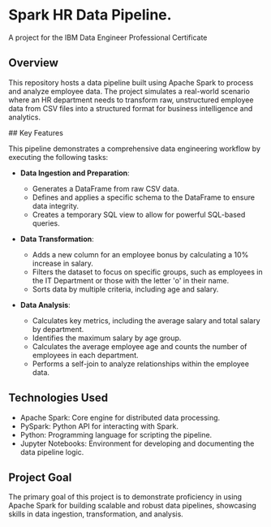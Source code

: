 # Spark HR Data Pipeline.

A project for the IBM Data Engineer Professional Certificate

## Overview

This repository hosts a data pipeline built using Apache Spark to process and analyze employee data. The project simulates a real-world scenario where an HR department needs to transform raw, unstructured employee data from CSV files into a structured format for business intelligence and analytics.

## Key Features

This pipeline demonstrates a comprehensive data engineering workflow by executing the following tasks:

- **Data Ingestion and Preparation**:
    - Generates a DataFrame from raw CSV data.
    - Defines and applies a specific schema to the DataFrame to ensure data integrity.
    - Creates a temporary SQL view to allow for powerful SQL-based queries.

- **Data Transformation**:
    - Adds a new column for an employee bonus by calculating a 10% increase in salary.
    - Filters the dataset to focus on specific groups, such as employees in the IT Department or those with the letter 'o' in their name.
    - Sorts data by multiple criteria, including age and salary.

- **Data Analysis**:
    - Calculates key metrics, including the average salary and total salary by department.
    - Identifies the maximum salary by age group.
    - Calculates the average employee age and counts the number of employees in each department.
    - Performs a self-join to analyze relationships within the employee data.

## Technologies Used

- Apache Spark: Core engine for distributed data processing.
- PySpark: Python API for interacting with Spark.
- Python: Programming language for scripting the pipeline.
- Jupyter Notebooks: Environment for developing and documenting the data pipeline logic.

## Project Goal

The primary goal of this project is to demonstrate proficiency in using Apache Spark for building scalable and robust data pipelines, showcasing skills in data ingestion, transformation, and analysis.